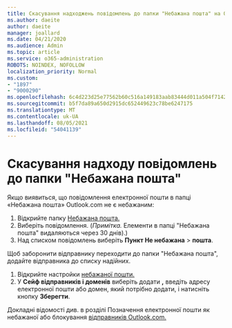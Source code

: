 ```yaml
---
title: Скасування надходжень повідомлень до папки "Небажана пошта" на Outlook.com
ms.author: daeite
author: daeite
manager: joallard
ms.date: 04/21/2020
ms.audience: Admin
ms.topic: article
ms.service: o365-administration
ROBOTS: NOINDEX, NOFOLLOW
localization_priority: Normal
ms.custom:
- "1897"
- "9000290"
ms.openlocfilehash: 6c4d223d25e77562b60c516a149183aab83444d011a504f71424479792c97cfa
ms.sourcegitcommit: b5f7da89a650d2915dc652449623c78be6247175
ms.translationtype: MT
ms.contentlocale: uk-UA
ms.lasthandoff: 08/05/2021
ms.locfileid: "54041139"
---
```

# <a name="stop-messages-from-going-to-your-junk-email-folder"></a>Скасування надходу повідомлень до папки "Небажана пошта"

Якщо виявиться, що повідомлення електронної пошти в папці «Небажана пошта» Outlook.com не є небажаним:

1. Відкрийте папку [Небажана пошта.](https://outlook.live.com/mail/junkemail)
1. Виберіть повідомлення. (*Примітка.* Елементи в папці "Небажана пошта" видаляються через 30 днів).)
1. Над списком повідомлень виберіть **Пункт Не небажана**  >  **пошта**.

Щоб заборонити відправнику переходити до папки "Небажана пошта", додайте відправника до списку надійних.

1. Відкрийте настройки [небажаної пошти.](https://go.microsoft.com/fwlink/?linkid=2035804)
1. У **Сейф відправників і доменів** виберіть додати **,** введіть адресу електронної пошти або домен, який потрібно додати, і натисніть кнопку **Зберегти**.

Докладні відомості див. в розділі Позначення електронної пошти як небажаної або блокування [відправників Outlook.com.](https://support.office.com/article/a3ece97b-82f8-4a5e-9ac3-e92fa6427ae4?wt.mc_id=Office_Outlook_com_Alchemy)
